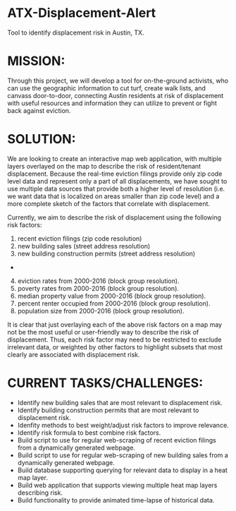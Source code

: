 # ATX-Displacement-Alert
Tool to identify displacement risk in Austin, TX.


# MISSION:
Through this project, we will develop a tool for on-the-ground activists, who can use the geographic information to cut turf, create walk lists, and canvass door-to-door, connecting  Austin residents at risk of displacement with useful resources and information they can utilize to prevent or fight back against eviction.

# SOLUTION:
We are looking to create an interactive map web application, with multiple layers overlayed on the map to describe the risk of resident/tenant displacement. Because the real-time eviction filings provide only zip code level data and represent only a part of all displacements, we have sought to use multiple data sources that provide both a higher level of resolution (i.e. we want data that is localized on areas smaller than zip code level) and a more complete sketch of the factors that correlate with displacement.

Currently, we aim to describe the risk of displacement using the following risk factors:
1. recent eviction filings (zip code resolution)
2. new building sales (street address resolution)
3. new building construction permits (street address resolution)
+
4. eviction rates from 2000-2016 (block group resolution).
5. poverty rates from 2000-2016 (block group resolution).
6. median property value from 2000-2016 (block group resolution).
7. percent renter occupied from 2000-2016 (block group resolution).
8. population size from 2000-2016 (block group resolution).

It is clear that just overlaying each of the above risk factors on a map may not be the most useful or user-friendly way to describe the risk of displacement. Thus, each risk factor may need to be restricted to exclude irrelevant data, or weighted by other factors to highlight subsets that most clearly are associated with displacement risk.

# CURRENT TASKS/CHALLENGES:
* Identify new building sales that are most relevant to displacement risk.
* Identify building construction permits that are most relevant to displacement risk.
* Idenfity methods to best weight/adjust risk factors to improve relevance.
* Identify risk formula to best combine risk factors.
* Build script to use for regular web-scraping of recent eviction filings from a dynamically generated webpage.
* Build script to use for regular web-scraping of new building sales from a dynamically generated webpage.
* Build database supporting querying for relevant data to display in a heat map layer.
* Build web application that supports viewing multiple heat map layers describing risk. 
* Build functionality to provide animated time-lapse of historical data.
